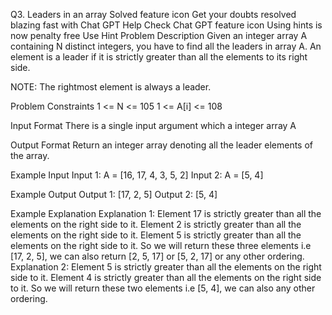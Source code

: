Q3. Leaders in an array
Solved
feature icon
Get your doubts resolved blazing fast with Chat GPT Help
Check Chat GPT
feature icon
Using hints is now penalty free
Use Hint
Problem Description
Given an integer array A containing N distinct integers, you have to find all the leaders in array A. An element is a leader if it is strictly greater than all the elements to its right side.

NOTE: The rightmost element is always a leader.


Problem Constraints
1 <= N <= 105
1 <= A[i] <= 108


Input Format
There is a single input argument which a integer array A


Output Format
Return an integer array denoting all the leader elements of the array.


Example Input
Input 1:
 A = [16, 17, 4, 3, 5, 2]
Input 2:
 A = [5, 4]


Example Output
Output 1:
[17, 2, 5]
Output 2:
[5, 4]


Example Explanation
Explanation 1:
 Element 17 is strictly greater than all the elements on the right side to it.
 Element 2 is strictly greater than all the elements on the right side to it.
 Element 5 is strictly greater than all the elements on the right side to it.
 So we will return these three elements i.e [17, 2, 5], we can also return [2, 5, 17] or [5, 2, 17] or any other ordering.
Explanation 2:
 Element 5 is strictly greater than all the elements on the right side to it.
 Element 4 is strictly greater than all the elements on the right side to it.
 So we will return these two elements i.e [5, 4], we can also any other ordering.
